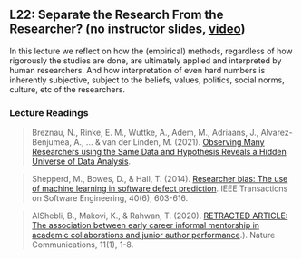 ## L22: Separate the Research From the Researcher? (no instructor slides, [video](https://youtu.be/q83a9O3WY2Q))


In this lecture we reflect on how the (empirical) methods, regardless of how rigorously the studies are done, are ultimately applied and interpreted by human researchers. And how interpretation of even hard numbers is inherently subjective, subject to the beliefs, values, politics, social norms, culture, etc of the researchers.


### Lecture Readings

> Breznau, N., Rinke, E. M., Wuttke, A., Adem, M., Adriaans, J., Alvarez-Benjumea, A., ... & van der Linden, M. (2021). [Observing Many Researchers using the Same Data and Hypothesis Reveals a Hidden Universe of Data Analysis](https://osf.io/preprints/metaarxiv/cd5j9/download).

> Shepperd, M., Bowes, D., & Hall, T. (2014). [Researcher bias: The use of machine learning in software defect prediction](https://eprints.lancs.ac.uk/id/eprint/127414/1/Bias.pdf). IEEE Transactions on Software Engineering, 40(6), 603-616.

> AlShebli, B., Makovi, K., & Rahwan, T. (2020). [RETRACTED ARTICLE: The association between early career informal mentorship in academic collaborations and junior author performance](https://www.nature.com/articles/s41467-020-19723-8).). Nature Communications, 11(1), 1-8.